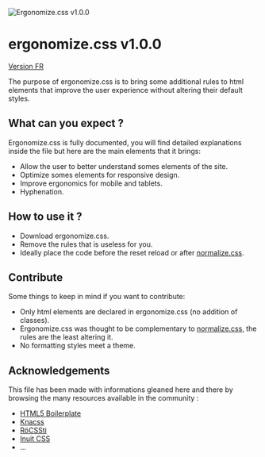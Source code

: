 ![Ergonomize.css v1.0.0](http://effeiloweb.fr/ergonomize.css/ergonomizecss.png)

# ergonomize.css v1.0.0

[Version FR](https://github.com/Effeilo/ergonomize.css/blob/master/README-FR.md)

The purpose of ergonomize.css is to bring some additional rules to html elements that improve the user experience without altering their default styles.

## What can you expect ?

Ergonomize.css is fully documented, you will find detailed explanations inside the file but here are the main elements that it brings:

* Allow the user to better understand somes elements of the site.
* Optimize somes elements for responsive design.
* Improve ergonomics for mobile and tablets.
* Hyphenation.

## How to use it ?

* Download ergonomize.css.
* Remove the rules that is useless for you.
* Ideally place the code before the reset reload or after [normalize.css](http://necolas.github.io/normalize.css/).

## Contribute

Some things to keep in mind if you want to contribute:

* Only html elements are declared in ergonomize.css (no addition of classes).
* Ergonomize.css was thought to be complementary to [normalize.css](http://necolas.github.io/normalize.css/), the rules are the least altering it.
* No formatting styles meet a theme.

## Acknowledgements

This file has been made with informations gleaned here and there by browsing the many resources available in the community :

* [HTML5 Boilerplate](https://html5boilerplate.com/)
* [Knacss](http://www.knacss.com/)
* [RöCSSti](http://rocssti.net/)
* [Inuit CSS](https://github.com/inuitcss)
* ...